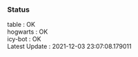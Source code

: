 ### Status


table : OK  
hogwarts : OK  
icy-bot : OK  
Latest Update : 2021-12-03 23:07:08.179011
